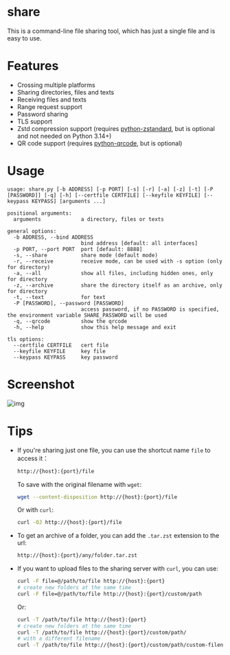 # share
This is a command-line file sharing tool, which has just a single file and is easy to use.

# Features
- Crossing multiple platforms
- Sharing directories, files and texts
- Receiving files and texts
- Range request support
- Password sharing
- TLS support
- Zstd compression support (requires [python-zstandard](https://github.com/indygreg/python-zstandard), but is optional and not needed on Python 3.14+)
- QR code support (requires [python-qrcode](https://github.com/lincolnloop/python-qrcode), but is optional)

# Usage
```
usage: share.py [-b ADDRESS] [-p PORT] [-s] [-r] [-a] [-z] [-t] [-P [PASSWORD]] [-q] [-h] [--certfile CERTFILE] [--keyfile KEYFILE] [--keypass KEYPASS] [arguments ...]

positional arguments:
  arguments             a directory, files or texts

general options:
  -b ADDRESS, --bind ADDRESS
                        bind address [default: all interfaces]
  -p PORT, --port PORT  port [default: 8888]
  -s, --share           share mode (default mode)
  -r, --receive         receive mode, can be used with -s option (only for directory)
  -a, --all             show all files, including hidden ones, only for directory
  -z, --archive         share the directory itself as an archive, only for directory
  -t, --text            for text
  -P [PASSWORD], --password [PASSWORD]
                        access password, if no PASSWORD is specified, the environment variable SHARE_PASSWORD will be used
  -q, --qrcode          show the qrcode
  -h, --help            show this help message and exit

tls options:
  --certfile CERTFILE   cert file
  --keyfile KEYFILE     key file
  --keypass KEYPASS     key password
```

# Screenshot
![img](https://github.com/beavailable/share/blob/main/screenshot.gif)

# Tips
- If you're sharing just one file, you can use the shortcut name `file` to access it：
    ```bash
    http://{host}:{port}/file
    ```
    To save with the original filename with `wget`:
    ```bash
    wget --content-disposition http://{host}:{port}/file
    ```
    Or with `curl`:
    ```bash
    curl -OJ http://{host}:{port}/file
    ```
- To get an archive of a folder, you can add the `.tar.zst` extension to the url:
    ```bash
    http://{host}:{port}/any/folder.tar.zst
    ```
- If you want to upload files to the sharing server with `curl`, you can use:
    ```bash
    curl -F file=@/path/to/file http://{host}:{port}
    # create new folders at the same time
    curl -F file=@/path/to/file http://{host}:{port}/custom/path
    ```
    Or:
    ```bash
    curl -T /path/to/file http://{host}:{port}
    # create new folders at the same time
    curl -T /path/to/file http://{host}:{port}/custom/path/
    # with a different filename
    curl -T /path/to/file http://{host}:{port}/custom/path/custom-filename
    ```
